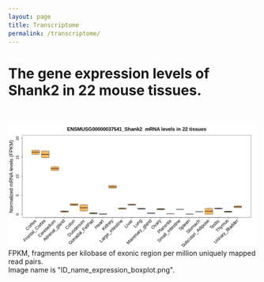 ```yaml
---
layout: page
title: Transcriptome
permalink: /transcriptome/
---
```


# The gene expression levels of Shank2 in 22 mouse tissues. <br>
 <br>

<img width="800" src="/img/ENSMUSG00000037541_Shank2_expression_boxplot.png" data-action="zoom"> <br>
 FPKM,  fragments per kilobase of exonic region per million uniquely mapped read pairs. <br>
 Image name is "ID_name_expression_boxplot.png". <br>
 <br>
 <br>



